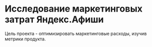 # Исследование маркетинговых затрат Яндекс.Афиши
Цель проекта - оптимизировать маркетинговые расходы, изучив метрики продукта.
